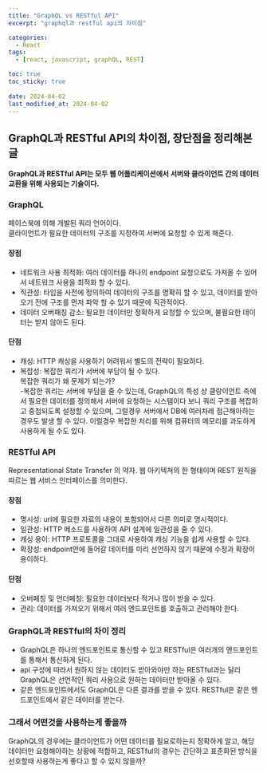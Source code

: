 ```yaml
---
title: "GraphQL vs RESTful API"
excerpt: "graphql과 restful api의 차이점"

categories:
  - React
tags:
  - [react, javascript, graphQL, REST]

toc: true
toc_sticky: true
 
date: 2024-04-02
last_modified_at: 2024-04-02
---
```


## GraphQL과 RESTful API의 차이점, 장단점을 정리해본 글
**GraphQL과 RESTful API는 모두 웹 어플리케이션에서 서버와 클라이언트 간의 데이터 교환을 위해 사용되는 기술이다.**

### GraphQL
페이스북에 의해 개발된 쿼리 언어이다.    
클라이언트가 필요한 데이터의 구조를 지정하여 서버에 요청할 수 있게 해준다.

#### 장점
- 네트워크 사용 최적화: 여러 데이터를 하나의 endpoint 요청으로도 가져올 수 있어서 네트워크 사용을 최적화 할 수 있다.
- 직관성: 타입을 사전에 정의하여 데이터의 구조를 명확히 할 수 있고, 데이터를 받아오기 전에 구조를 먼저 파악 할 수 있기 때문에 직관적이다.
- 데이터 오버패칭 감소: 필요한 데이터만 정확하게 요청할 수 있으며, 불필요한 데이터는 받지 않아도 된다.

#### 단점
- 캐싱: HTTP 캐싱을 사용하기 어려워서 별도의 전략이 필요하다.
- 복잡성: 복잡한 쿼리가 서버에 부담이 될 수 있다.    
    복잡한 쿼리가 왜 문제가 되는가?    
    -복잡한 쿼리는 서버에 부담을 줄 수 있는데, GraphQL의 특성 상 클랑이언트 측에서 필요한 데이터를 정의해서 서버에 요청하는 시스템이다 보니 쿼리 구조를 복잡하고 중첩되도록 설정할 수 있으며, 그럴경우 서버에서 DB에 여러차례 접근해아하는 경우도 발생 할 수 있다. 이럴경우 복잡한 처리를 위해 컴퓨터의 메모리를 과도하게 사용하게 될 수도 있다.

### RESTful API
Representational State Transfer 의 약자.
웹 아키텍쳐의 한 형태이며 REST 원칙을 따르는 웹 서비스 인터페이스를 의미한다.

#### 장점
- 명시성: url에 필요한 자료의 내용이 포함되어서 다른 의미로 명시적이다.
- 일관성: HTTP 메소드를 사용하여 API 설계에 일관성을 줄 수 있다.
- 캐싱 용이: HTTP 프로토콜을 그대로 사용하여 캐싱 기능을 쉽게 사용할 수 있다.
- 확장성: endpoint안에 들어갈 데이터를 미리 선언하지 않기 때문에 수정과 확장이 용이하다.

#### 단점
- 오버페칭 및 언더페칭: 필요한 데이터보다 적거나 많이 받을 수 있다.
- 관리: 데이터를 가져오기 위해서 여러 엔드포인트를 호출하고 관리해야 한다.

### GraphQL과 RESTful의 차이 정리
- GraphQL은 하나의 엔드포인트로 통신할 수 있고 RESTful은 여러개의 엔드포인트를 통해서 통신하게 된다.
- api 구성에 따라서 원하지 않는 데이터도 받아와야만 하는 RESTful과는 달리 GraphQL은 선언적인 쿼리 사용으로 원하는 데이터만 받아올 수 있다.
- 같은 엔드포인트에서도 GraphQL은 다른 결과를 받을 수 있다. RESTful은 같은 엔드포인트에서 같은 데이터를 받는다.

### 그래서 어떤것을 사용하는게 좋을까    
GraphQL의 경우에는 클라이언트가 어떤 데이터를 필요로하는지 정확하게 알고, 해당 데이터만 요청해야하는 상황에 적합하고, RESTful의 경우는 간단하고 표준화된 방식을 선호할때 사용하는게 좋다고 할 수 있지 않을까? 